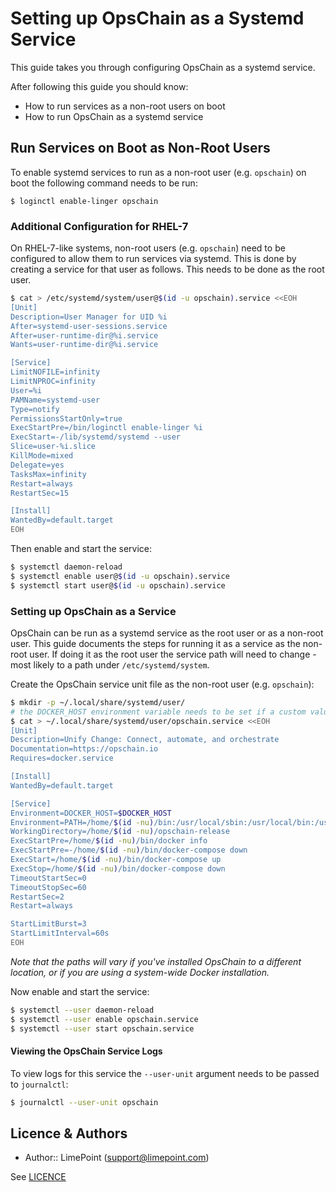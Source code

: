 # Setting up OpsChain as a Systemd Service

This guide takes you through configuring OpsChain as a systemd service.

After following this guide you should know:
- How to run services as a non-root users on boot
- How to run OpsChain as a systemd service

## Run Services on Boot as Non-Root Users

To enable systemd services to run as a non-root user (e.g. `opschain`) on boot the following command needs to be run:

```
$ loginctl enable-linger opschain
```

### Additional Configuration for RHEL-7

On RHEL-7-like systems, non-root users (e.g. `opschain`) need to be configured to allow them to run services via systemd. This is done by creating a service for that user as follows. This needs to be done as the root user.

```bash
$ cat > /etc/systemd/system/user@$(id -u opschain).service <<EOH
[Unit]
Description=User Manager for UID %i
After=systemd-user-sessions.service
After=user-runtime-dir@%i.service
Wants=user-runtime-dir@%i.service

[Service]
LimitNOFILE=infinity
LimitNPROC=infinity
User=%i
PAMName=systemd-user
Type=notify
PermissionsStartOnly=true
ExecStartPre=/bin/loginctl enable-linger %i
ExecStart=-/lib/systemd/systemd --user
Slice=user-%i.slice
KillMode=mixed
Delegate=yes
TasksMax=infinity
Restart=always
RestartSec=15

[Install]
WantedBy=default.target
EOH
```

Then enable and start the service:

```bash
$ systemctl daemon-reload
$ systemctl enable user@$(id -u opschain).service
$ systemctl start user@$(id -u opschain).service
```

### Setting up OpsChain as a Service

OpsChain can be run as a systemd service as the root user or as a non-root user. This guide documents the steps for running it as a service as the non-root user. If doing it as the root user the service path will need to change - most likely to a path under `/etc/systemd/system`.

Create the OpsChain service unit file as the non-root user (e.g. `opschain`):

```bash
$ mkdir -p ~/.local/share/systemd/user/
# the DOCKER_HOST environment variable needs to be set if a custom value is being used (e.g. if using rootless docker)
$ cat > ~/.local/share/systemd/user/opschain.service <<EOH
[Unit]
Description=Unify Change: Connect, automate, and orchestrate
Documentation=https://opschain.io
Requires=docker.service

[Install]
WantedBy=default.target

[Service]
Environment=DOCKER_HOST=$DOCKER_HOST
Environment=PATH=/home/$(id -nu)/bin:/usr/local/sbin:/usr/local/bin:/usr/sbin:/usr/bin:/sbin:/bin
WorkingDirectory=/home/$(id -nu)/opschain-release
ExecStartPre=/home/$(id -nu)/bin/docker info
ExecStartPre=-/home/$(id -nu)/bin/docker-compose down
ExecStart=/home/$(id -nu)/bin/docker-compose up
ExecStop=/home/$(id -nu)/bin/docker-compose down
TimeoutStartSec=0
TimeoutStopSec=60
RestartSec=2
Restart=always

StartLimitBurst=3
StartLimitInterval=60s
EOH
```

_Note that the paths will vary if you've installed OpsChain to a different location, or if you are using a system-wide Docker installation._

Now enable and start the service:

```bash
$ systemctl --user daemon-reload
$ systemctl --user enable opschain.service
$ systemctl --user start opschain.service
```

#### Viewing the OpsChain Service Logs

To view logs for this service the `--user-unit` argument needs to be passed to `journalctl`:

```bash
$ journalctl --user-unit opschain
```

## Licence & Authors
- Author:: LimePoint (support@limepoint.com)

See [LICENCE](../../LICENCE)
